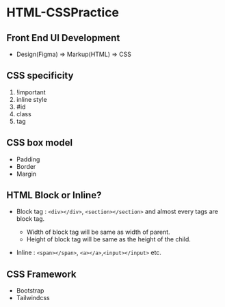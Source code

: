 # HTML-CSSPractice

## Front End UI Development 

- Design(Figma) => Markup(HTML) => CSS

## CSS specificity

1. !important
2. inline style
3. #id
4. class
5. tag

## CSS box model

- Padding
- Border
- Margin

## HTML Block or Inline?

- Block tag : `<div></div>`, `<section></section>` and almost every tags are block tag.

  - Width of block tag will be same as width of parent.
  - Height of block tag will be same as the height of the child.
- Inline : `<span></span>`, `<a></a>`,`<input></input>` etc.

## CSS Framework

- Bootstrap
- Tailwindcss